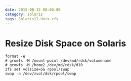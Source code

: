 ```yaml
--- 
date: 2015-08-15 00:00:00
category: solaris
tags: Solaris11-Unix-zfs
---
```

# Resize Disk Space on Solaris 

    format -e
    # growfs -M /mount-point /dev/md/rdsk/volumename
    # growfs -M /home2 /dev/md/rdsk/d10
    zfs set volsize=5G rpool/swap
    swap -a /dev/zvol/dsk/rpool/swap